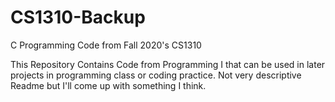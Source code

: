# CS1310-Backup
C Programming Code from Fall 2020's CS1310

This Repository Contains Code from Programming I that can be used in later projects in programming class or coding practice.
Not very descriptive Readme but I'll come up with something I think.
